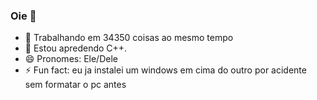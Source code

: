 ### Oie 👋

- 🔭 Trabalhando em 34350 coisas ao mesmo tempo
- 🌱 Estou apredendo C++.
- 😄 Pronomes: Ele/Dele
- ⚡ Fun fact: eu ja instalei um windows em cima do outro por acidente sem formatar o pc antes

